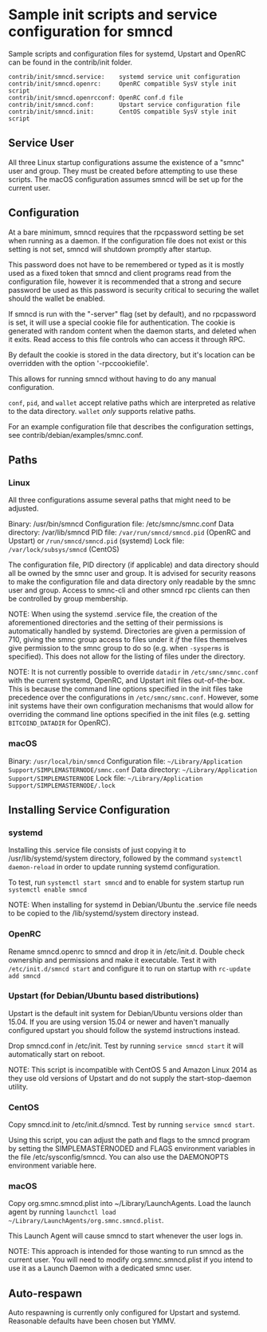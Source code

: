 Sample init scripts and service configuration for smncd
==========================================================

Sample scripts and configuration files for systemd, Upstart and OpenRC
can be found in the contrib/init folder.

    contrib/init/smncd.service:    systemd service unit configuration
    contrib/init/smncd.openrc:     OpenRC compatible SysV style init script
    contrib/init/smncd.openrcconf: OpenRC conf.d file
    contrib/init/smncd.conf:       Upstart service configuration file
    contrib/init/smncd.init:       CentOS compatible SysV style init script

Service User
---------------------------------

All three Linux startup configurations assume the existence of a "smnc" user
and group.  They must be created before attempting to use these scripts.
The macOS configuration assumes smncd will be set up for the current user.

Configuration
---------------------------------

At a bare minimum, smncd requires that the rpcpassword setting be set
when running as a daemon.  If the configuration file does not exist or this
setting is not set, smncd will shutdown promptly after startup.

This password does not have to be remembered or typed as it is mostly used
as a fixed token that smncd and client programs read from the configuration
file, however it is recommended that a strong and secure password be used
as this password is security critical to securing the wallet should the
wallet be enabled.

If smncd is run with the "-server" flag (set by default), and no rpcpassword is set,
it will use a special cookie file for authentication. The cookie is generated with random
content when the daemon starts, and deleted when it exits. Read access to this file
controls who can access it through RPC.

By default the cookie is stored in the data directory, but it's location can be overridden
with the option '-rpccookiefile'.

This allows for running smncd without having to do any manual configuration.

`conf`, `pid`, and `wallet` accept relative paths which are interpreted as
relative to the data directory. `wallet` *only* supports relative paths.

For an example configuration file that describes the configuration settings,
see contrib/debian/examples/smnc.conf.

Paths
---------------------------------

### Linux

All three configurations assume several paths that might need to be adjusted.

Binary:              /usr/bin/smncd
Configuration file:  /etc/smnc/smnc.conf
Data directory:      /var/lib/smncd
PID file:            `/var/run/smncd/smncd.pid` (OpenRC and Upstart) or `/run/smncd/smncd.pid` (systemd)
Lock file:           `/var/lock/subsys/smncd` (CentOS)

The configuration file, PID directory (if applicable) and data directory
should all be owned by the smnc user and group.  It is advised for security
reasons to make the configuration file and data directory only readable by the
smnc user and group.  Access to smnc-cli and other smncd rpc clients
can then be controlled by group membership.

NOTE: When using the systemd .service file, the creation of the aforementioned
directories and the setting of their permissions is automatically handled by
systemd. Directories are given a permission of 710, giving the smnc group
access to files under it _if_ the files themselves give permission to the
smnc group to do so (e.g. when `-sysperms` is specified). This does not allow
for the listing of files under the directory.

NOTE: It is not currently possible to override `datadir` in
`/etc/smnc/smnc.conf` with the current systemd, OpenRC, and Upstart init
files out-of-the-box. This is because the command line options specified in the
init files take precedence over the configurations in
`/etc/smnc/smnc.conf`. However, some init systems have their own
configuration mechanisms that would allow for overriding the command line
options specified in the init files (e.g. setting `BITCOIND_DATADIR` for
OpenRC).

### macOS

Binary:              `/usr/local/bin/smncd`
Configuration file:  `~/Library/Application Support/SIMPLEMASTERNODE/smnc.conf`
Data directory:      `~/Library/Application Support/SIMPLEMASTERNODE`
Lock file:           `~/Library/Application Support/SIMPLEMASTERNODE/.lock`

Installing Service Configuration
-----------------------------------

### systemd

Installing this .service file consists of just copying it to
/usr/lib/systemd/system directory, followed by the command
`systemctl daemon-reload` in order to update running systemd configuration.

To test, run `systemctl start smncd` and to enable for system startup run
`systemctl enable smncd`

NOTE: When installing for systemd in Debian/Ubuntu the .service file needs to be copied to the /lib/systemd/system directory instead.

### OpenRC

Rename smncd.openrc to smncd and drop it in /etc/init.d.  Double
check ownership and permissions and make it executable.  Test it with
`/etc/init.d/smncd start` and configure it to run on startup with
`rc-update add smncd`

### Upstart (for Debian/Ubuntu based distributions)

Upstart is the default init system for Debian/Ubuntu versions older than 15.04. If you are using version 15.04 or newer and haven't manually configured upstart you should follow the systemd instructions instead.

Drop smncd.conf in /etc/init.  Test by running `service smncd start`
it will automatically start on reboot.

NOTE: This script is incompatible with CentOS 5 and Amazon Linux 2014 as they
use old versions of Upstart and do not supply the start-stop-daemon utility.

### CentOS

Copy smncd.init to /etc/init.d/smncd. Test by running `service smncd start`.

Using this script, you can adjust the path and flags to the smncd program by
setting the SIMPLEMASTERNODED and FLAGS environment variables in the file
/etc/sysconfig/smncd. You can also use the DAEMONOPTS environment variable here.

### macOS

Copy org.smnc.smncd.plist into ~/Library/LaunchAgents. Load the launch agent by
running `launchctl load ~/Library/LaunchAgents/org.smnc.smncd.plist`.

This Launch Agent will cause smncd to start whenever the user logs in.

NOTE: This approach is intended for those wanting to run smncd as the current user.
You will need to modify org.smnc.smncd.plist if you intend to use it as a
Launch Daemon with a dedicated smnc user.

Auto-respawn
-----------------------------------

Auto respawning is currently only configured for Upstart and systemd.
Reasonable defaults have been chosen but YMMV.
